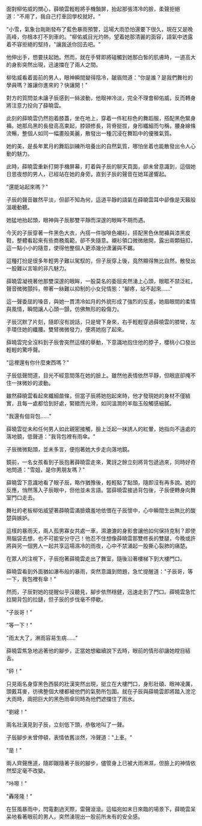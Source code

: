 面對柳佑威的關心，薛曉雲輕輕將手機鎖屏，抬起那張清冷的臉，柔聲拒絕道："不用了，我自己打車回學校就好。"

"小雪，氣象台剛剛發布了藍色暴雨預警，這場大雨恐怕還要下很久，現在又是晚高峰，你根本打不到車的。"柳佑威目光灼熱，望着她那清麗的面容，語氣中透露着不容拒絕的堅持，"讓我送你回去吧。"

他伸出手，想要扶起她。然而，就在手臂即將碰觸到她那白皙的肌膚時，一道高大的身影突然出現，迅速擋在了兩人之間。

柳佑威看着面前的男人，眼神瞬間變得陰冷，皺眉問道："你是誰？是我們舞社的學員嗎？誰讓你進來的？快讓開！"

對方的質問並未讓子辰感到一絲波動，他眼神冷淡，完全不理會柳佑威，反而轉身將注意力投向了薛曉雲。

此刻的薛曉雲仍然抱着膝蓋，坐在地上，穿着一件紅棕色的舞蹈服，搭配黑色緊身褲。她那烏黑的長發高高束起，脖頸修長，背脊挺拔，身形纖細而勻稱，腰身線條流暢，整個人如同一幅畫般美麗，散發出一種沉浸在舞蹈中的優雅氣質。

她的美，是長年累月的舞蹈訓練所培養出的自然氣質，哪怕坐着也能散發出令人心動的魅力。

此時，薛曉雲重新打開手機屏幕，盯着與子辰的聊天頁面，卻未曾意識到，這個她日思夜想的男人，已經站在她的身旁。直到子辰的聲音在她耳邊響起。

"還能站起來嗎？"

子辰的聲音雖然平淡，但卻不知為何，這道平靜的語氣在薛曉雲耳中卻像是天籟般溫暖動聽。

她猛地抬起頭，眼神與子辰那雙平靜而深邃的眼眸不期而遇。

今天的子辰穿著一件黑色大衣，內搭一件咖啡色襯衫，搭配黑色休閒褲與漆黑皮鞋，整體看起來有些商務風範，卻不失隨意。襯衫領口微微敞開，露出兩顆鈕扣，這一點小小的隨意，使得他整個人更添幾分潇灑與不羈。

這種打扮是很多年輕男子難以駕馭的，但子辰穿上後，竟然顯得無比自然，散發出一股難以言喻的非凡魅力。

薛曉雲凝視著他那雙深邃的眼眸，一股莫名的委屈突然湧上心頭，眼眶不禁泛紅，聲音微微顫抖，帶著一絲難以抑制的小女兒情態："腳疼，站不起來……"

這一聲委屈的嗓音，與她一貫清冷如月的外貌形成了強烈的反差。她眉眼間的柔情與風情，瞬間讓人心頭一顫，仿佛無形的殺傷力。

子辰沉默了片刻，隨即沒有說話，只是彎下身來，右手輕輕穿過薛曉雲的膝彎，左手環住她的纖腰。雙臂微微發力，便將她抱了起來。

薛曉雲完全沒料到子辰會突然這樣的舉動，下意識地抱住他的脖子，櫻桃小口發出輕輕的驚呼聲。

"這裡還有你什麼東西嗎？"

子辰低聲問道，目光不經意間落在她的臉上。雖然他表情依然平靜，但眼底卻掩不住一抹微妙的波動。


雖然薛曉雲看起來纖細苗條，但當子辰將她抱起來時，他才發現她的身材不僅結實，且每一處都恰到好處，緊緻而光滑，如同溫潤的羊脂玉般觸感細膩。

"我還有個背包……"

薛曉雲從未和任何男人如此親密接觸，臉上泛起一抹誘人的紅暈，她指向不遠處的落地鏡，低聲道："我背包裡有雨傘。"

子辰微微點頭，並未多言，便抱著她大步走向落地鏡。

鏡前，一名女孩看到子辰抱著薛曉雲走來，驚訝之餘立刻將背包遞過來，同時好奇地問道："雪姐，是你男朋友嗎？"

薛曉雲下意識地看了眼子辰，略作猶豫後，輕輕點了點頭，隨即沒有再多說。她的反應，悄然落入子辰眼中，但他並未言語。當薛曉雲接過背包後，子辰便轉身向舞室門口走去。

舞社的老板柳佑威望著薛曉雲滿臉嬌羞地依偎在子辰懷中，心中瞬間生出無比的酸楚與嫉妒。

這樣的暴雨天，兩人孤男寡女共處一車，濕漉漉的身影會讓他如何保持克制？即使用腦袋去想，也不可能安分守己！他忍不住想像薛曉雲那雙修長的雙腿，今晚或許將與另一個男人一起共享這場濕冷的雨夜，心中不禁涌起一股撕心裂肺的痛楚。

在眾人的注視下，子辰抱著薛曉雲走出了舞室，隨後沿著樓梯下到大樓門口。

薛曉雲看到外面猶如瀑布般的暴雨，突然意識到問題，急忙提醒道："子辰哥，等一下，我包裡有傘！"

然而，子辰對她的提醒似乎沒聽見，腳步依然穩健，迅速走到了門口。薛曉雲急忙拉開背包的拉鏈，但子辰的步伐毫不停歇。

"子辰哥！"

"等一下！"

"雨太大了，淋雨容易生病……"

薛曉雲焦急地追著他的腳步，正當她想繼續說下去時，眼前的情形卻讓她瞠目結舌。

"砰！"

只見兩名身穿黑色西裝的壯漢突然出現，挺立在大樓門口，身形壯碩、眼神凌厲，頭戴耳麥，彷彿整個大樓都被他們的氣勢所包圍。就在子辰與薛曉雲即將踏入滂沱大雨時，兩把巨大的黑色雨傘同時為他們遮擋住了雨水。

"劉總！"

兩名壯漢見到子辰，立刻低下頭，恭敬地叫了一聲。

子辰腳步未曾停頓，表情依舊淡然，冷聲道："上車。"

"是！"

兩人齊聲應道，隨即跟隨著子辰的腳步，儘管身上已被大雨淋濕，但臉上的神情依然堅定毫不改變。

"咔嚓！"

"轟隆隆！"

在狂風暴雨中，閃電劃過天際，雷聲滾滾。這幅宛如末日來臨的場景下，薛曉雲呆呆地看著眼前的男人，突然湧現出一股前所未有的安全感。